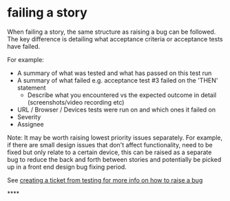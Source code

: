 # failing a story

When failing a story, the same structure as raising a bug can be followed. The key difference is detailing what acceptance criteria or acceptance tests have failed.

For example:

* A summary of what was tested and what has passed on this test run
* A summary of what failed e.g. acceptance test \#3 failed on the 'THEN' statement
  * Describe what you encountered vs the expected outcome in detail \(screenshots/video recording etc\)
* URL / Browser / Devices tests were run on and which ones it failed on
* Severity
* Assignee

Note: It may be worth raising lowest priority issues separately. For example, if there are small design issues that don't affect functionality, need to be fixed but only relate to a certain device, this can be raised as a separate bug to reduce the back and forth between stories and potentially be picked up in a front end design bug fixing period.

See [creating a ticket from testing for more info on how to raise a bug](https://app.gitbook.com/@equalcare/s/the-platform/~/drafts/-MRdmcYwbg_Y95-bu7Rz/quality-assurance-strategy/qa-process/ticket-structure/creating-a-ticket-from-testing)



\*\*\*\*


